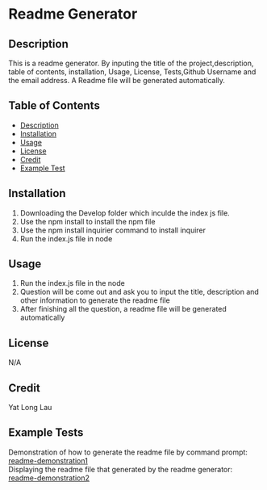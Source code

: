# Readme Generator

## Description
This is a readme generator. By inputing the title of the project,description, table of contents, installation, Usage, License, Tests,Github Username and the email address. A Readme file will be generated automatically.

## Table of Contents
- [Description](#description)
- [Installation](#installation)
- [Usage](#usage)
- [License](#license)
- [Credit](#credit)
- [Example Test](#example-tests)

## Installation
1. Downloading the Develop folder which inculde the index js file.
2. Use the npm install to install the npm file
3. Use the npm install inquirier command to install inquirer
4. Run the index.js file in node 

## Usage
1. Run the index.js file in the node
2. Question will be come out and ask you to input the title, description and other information to generate the readme file
3. After finishing all the question, a readme file will be generated automatically

## License
N/A
## Credit
Yat Long Lau

## Example Tests
Demonstration of how to generate the readme file by command prompt:
<br>
[readme-demonstration1](Readme-yat-long-lau-video1.mp4)
<br>
Displaying the readme file that generated by the readme generator:
<br>
[readme-demonstration2](Readme-yat-long-lau-video2.mp4)
